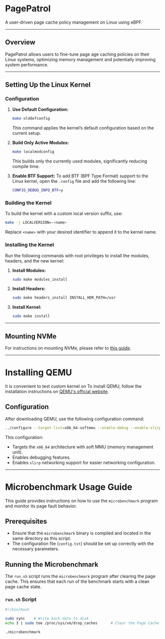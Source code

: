 # PagePatrol
A user-driven page cache policy management on Linux using eBPF.

---

## Overview
PagePatrol allows users to fine-tune page age caching policies on their Linux systems, optimizing memory management and potentially improving system performance.

---

## Setting Up the Linux Kernel

### Configuration

1. **Use Default Configuration:**
    ```bash
    make olddefconfig
    ```
   This command applies the kernel’s default configuration based on the current setup.

2. **Build Only Active Modules:**
    ```bash
    make localmodconfig
    ```
   This builds only the currently used modules, significantly reducing compile time.

3. **Enable BTF Support:**
   To add BTF (BPF Type Format) support to the Linux kernel, open the `.config` file and add the following line:
    ```bash
    CONFIG_DEBUG_INFO_BTF=y
    ```

### Building the Kernel
To build the kernel with a custom local version suffix, use:
   ```bash
   make -j LOCALVERSION=-<name>
   ```
Replace `<name>` with your desired identifier to append it to the kernel name.

### Installing the Kernel

Run the following commands with root privileges to install the modules, headers, and the new kernel:

1. **Install Modules:**
    ```bash
    sudo make modules_install
    ```

2. **Install Headers:**
    ```bash
    sudo make headers_install INSTALL_HDR_PATH=/usr
    ```

3. **Install Kernel:**
    ```bash
    sudo make install
    ```

---

## Mounting NVMe

For instructions on mounting NVMe, please refer to [this guide](https://gist.github.com/a-maumau/b826164698da318f992aad5498d0d934).

---

# Installing QEMU

It is convenient to test custom kernel on 
To install QEMU, follow the installation instructions on [QEMU's official website](https://www.qemu.org/download/).

## Configuration

After downloading QEMU, use the following configuration command:

```bash
../configure --target-list=x86_64-softmmu --enable-debug --enable-slirp
```

This configuration:
- Targets the `x86_64` architecture with soft MMU (memory management unit).
- Enables debugging features.
- Enables `slirp` networking support for easier networking configuration.

---

# Microbenchmark Usage Guide

This guide provides instructions on how to use the `microbenchmark` program and monitor its page fault behavior.

## Prerequisites

- Ensure that the `microbenchmark` binary is compiled and located in the same directory as this script.
- The configuration file (`config.txt`) should be set up correctly with the necessary parameters.

## Running the Microbenchmark

The `run.sh` script runs the `microbenchmark` program after clearing the page cache. This ensures that each run of the benchmark starts with a clean page cache state.

### `run.sh` Script

```bash
#!/bin/bash

sudo sync    # Write back data to disk
echo 3 | sudo tee /proc/sys/vm/drop_caches      # Clear the Page Cache

./microbenchmark

